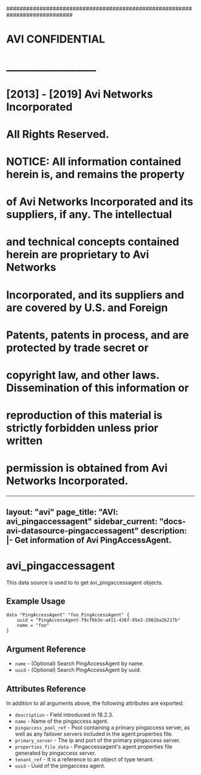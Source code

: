 
############################################################################
#
# AVI CONFIDENTIAL
# __________________
#
# [2013] - [2019] Avi Networks Incorporated
# All Rights Reserved.
#
# NOTICE: All information contained herein is, and remains the property
# of Avi Networks Incorporated and its suppliers, if any. The intellectual
# and technical concepts contained herein are proprietary to Avi Networks
# Incorporated, and its suppliers and are covered by U.S. and Foreign
# Patents, patents in process, and are protected by trade secret or
# copyright law, and other laws. Dissemination of this information or
# reproduction of this material is strictly forbidden unless prior written
# permission is obtained from Avi Networks Incorporated.
###

---
layout: "avi"
page_title: "AVI: avi_pingaccessagent"
sidebar_current: "docs-avi-datasource-pingaccessagent"
description: |-
  Get information of Avi PingAccessAgent.
---

# avi_pingaccessagent

This data source is used to to get avi_pingaccessagent objects.

## Example Usage

```hcl
data "PingAccessAgent" "foo_PingAccessAgent" {
    uuid = "PingAccessAgent-f9cf6b3e-a411-436f-95e2-2982ba2b217b"
    name = "foo"
}
```

## Argument Reference

* `name` - (Optional) Search PingAccessAgent by name.
* `uuid` - (Optional) Search PingAccessAgent by uuid.

## Attributes Reference

In addition to all arguments above, the following attributes are exported:

* `description` - Field introduced in 18.2.3.
* `name` - Name of the pingaccess agent.
* `pingaccess_pool_ref` - Pool containing a primary pingaccess server, as well as any failover servers included in the agent.properties file.
* `primary_server` - The ip and port of the primary pingaccess server.
* `properties_file_data` - Pingaccessagent's agent.properties file generated by pingaccess server.
* `tenant_ref` - It is a reference to an object of type tenant.
* `uuid` - Uuid of the pingaccess agent.


